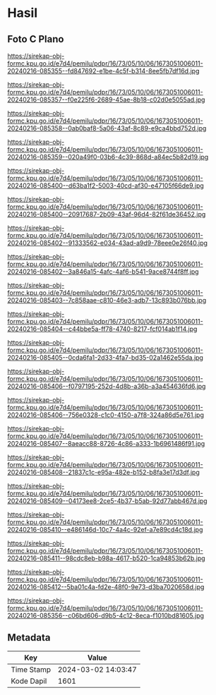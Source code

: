 # Hasil

## Foto C Plano

https://sirekap-obj-formc.kpu.go.id/e7d4/pemilu/pdpr/16/73/05/10/06/1673051006011-20240216-085355--fd847692-e1be-4c5f-b314-8ee5fb7df16d.jpg

https://sirekap-obj-formc.kpu.go.id/e7d4/pemilu/pdpr/16/73/05/10/06/1673051006011-20240216-085357--f0e225f6-2689-45ae-8b18-c02d0e5055ad.jpg

https://sirekap-obj-formc.kpu.go.id/e7d4/pemilu/pdpr/16/73/05/10/06/1673051006011-20240216-085358--0ab0baf8-5a06-43af-8c89-e9ca4bbd752d.jpg

https://sirekap-obj-formc.kpu.go.id/e7d4/pemilu/pdpr/16/73/05/10/06/1673051006011-20240216-085359--020a49f0-03b6-4c39-868d-a84ec5b82d19.jpg

https://sirekap-obj-formc.kpu.go.id/e7d4/pemilu/pdpr/16/73/05/10/06/1673051006011-20240216-085400--d63ba1f2-5003-40cd-af30-e47105f66de9.jpg

https://sirekap-obj-formc.kpu.go.id/e7d4/pemilu/pdpr/16/73/05/10/06/1673051006011-20240216-085400--20917687-2b09-43af-96d4-82f61de36452.jpg

https://sirekap-obj-formc.kpu.go.id/e7d4/pemilu/pdpr/16/73/05/10/06/1673051006011-20240216-085402--91333562-e034-43ad-a9d9-78eee0e26f40.jpg

https://sirekap-obj-formc.kpu.go.id/e7d4/pemilu/pdpr/16/73/05/10/06/1673051006011-20240216-085402--3a846a15-4afc-4af6-b541-9ace8744f8ff.jpg

https://sirekap-obj-formc.kpu.go.id/e7d4/pemilu/pdpr/16/73/05/10/06/1673051006011-20240216-085403--7c858aae-c810-46e3-adb7-13c893b076bb.jpg

https://sirekap-obj-formc.kpu.go.id/e7d4/pemilu/pdpr/16/73/05/10/06/1673051006011-20240216-085404--c44bbe5a-ff78-4740-8217-fcf014ab1f14.jpg

https://sirekap-obj-formc.kpu.go.id/e7d4/pemilu/pdpr/16/73/05/10/06/1673051006011-20240216-085405--0cda6fa1-2d33-4fa7-bd35-02a1462e55da.jpg

https://sirekap-obj-formc.kpu.go.id/e7d4/pemilu/pdpr/16/73/05/10/06/1673051006011-20240216-085406--f0797195-252d-4d8b-a36b-a3a454636fd6.jpg

https://sirekap-obj-formc.kpu.go.id/e7d4/pemilu/pdpr/16/73/05/10/06/1673051006011-20240216-085406--756e0328-c1c0-4150-a7f8-324a86d5e761.jpg

https://sirekap-obj-formc.kpu.go.id/e7d4/pemilu/pdpr/16/73/05/10/06/1673051006011-20240216-085407--8aeacc88-8726-4c86-a333-1b6961486f91.jpg

https://sirekap-obj-formc.kpu.go.id/e7d4/pemilu/pdpr/16/73/05/10/06/1673051006011-20240216-085408--21837c1c-e95a-482e-b152-b8fa3e17d3df.jpg

https://sirekap-obj-formc.kpu.go.id/e7d4/pemilu/pdpr/16/73/05/10/06/1673051006011-20240216-085409--04173ee8-2ce5-4b37-b5ab-92d77abb467d.jpg

https://sirekap-obj-formc.kpu.go.id/e7d4/pemilu/pdpr/16/73/05/10/06/1673051006011-20240216-085410--e486146d-10c7-4a4c-92ef-a7e89cd4c18d.jpg

https://sirekap-obj-formc.kpu.go.id/e7d4/pemilu/pdpr/16/73/05/10/06/1673051006011-20240216-085411--98cdc8eb-b98a-4617-b520-1ca94853b62b.jpg

https://sirekap-obj-formc.kpu.go.id/e7d4/pemilu/pdpr/16/73/05/10/06/1673051006011-20240216-085412--5ba01c4a-fd2e-48f0-9e73-d3ba7020658d.jpg

https://sirekap-obj-formc.kpu.go.id/e7d4/pemilu/pdpr/16/73/05/10/06/1673051006011-20240216-085356--c06bd606-d9b5-4c12-8eca-f1010bd81605.jpg


## Metadata

| Key        | Value               |
| ---------- | ------------------- |
| Time Stamp | 2024-03-02 14:03:47 |
| Kode Dapil | 1601                |



